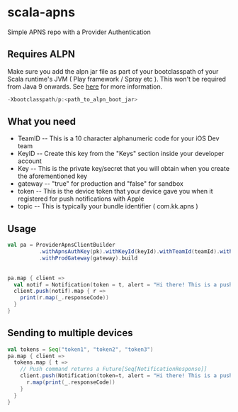 # scala-apns
Simple APNS repo with a Provider Authentication 

## Requires ALPN
Make sure you add the alpn jar file as part of your bootclasspath of your Scala runtime's JVM ( Play framework / Spray etc ). This won't be required from Java 9 onwards. See [here](http://www.eclipse.org/jetty/documentation/current/alpn-chapter.html) for more information.

```java
-Xbootclasspath/p:<path_to_alpn_boot_jar>
```

## What you need

  * TeamID -- This is a 10 character alphanumeric code for your iOS Dev team
  * KeyID -- Create this key from the "Keys" section inside your developer account
  * Key -- This is the private key/secret that you will obtain when you create the aforementioned key
  * gateway -- "true" for production and "false" for sandbox
  * token -- This is the device token that your device gave you when it registered for push notifications with Apple
  * topic -- This is typically your bundle identifier ( com.kk.apns ) 


## Usage

```scala
val pa = ProviderApnsClientBuilder
          .withApnsAuthKey(pk).withKeyId(keyId).withTeamId(teamId).withTopic("com.kk.apns")
          .withProdGateway(gateway).build
          
          
pa.map { client =>
  val notif = Notification(token = t, alert = "Hi there! This is a push notification")
  client.push(notif).map { r =>
    print(r.map(_.responseCode))
  }
} 
```
## Sending to multiple devices

```scala
val tokens = Seq("token1", "token2", "token3")
pa.map { client =>
  tokens.map { t =>
    // Push command returns a Future[Seq[NotificationResponse]] 
    client.push(Notification(token=t, alert = "Hi there! This is a push notification")).map { r =>
      r.map(print(_.responseCode))
    }
  }
}
```

  
